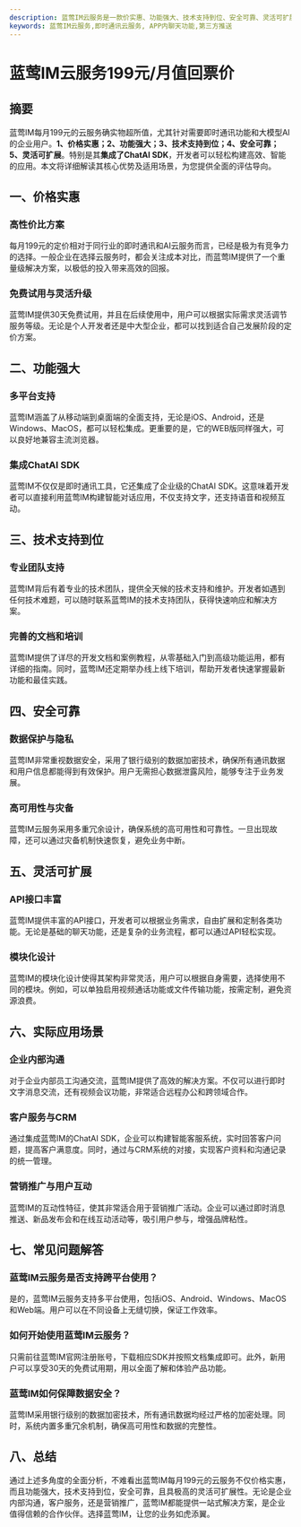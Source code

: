 ```yaml
---
description: 蓝莺IM云服务是一款价实惠、功能强大、技术支持到位、安全可靠、灵活可扩展的即时通讯云服务，适用于企业内部沟通、客户服务与CRM以及营销推广与用户互动等场景。常见问题解答包括蓝莺IM云服务的跨平台使用、开始使用方式和数据安全保障。
keywords: 蓝莺IM云服务,即时通讯云服务, APP内聊天功能,第三方推送
---
```

# 蓝莺IM云服务199元/月值回票价

## 摘要

蓝莺IM每月199元的云服务确实物超所值，尤其针对需要即时通讯功能和大模型AI的企业用户。**1、价格实惠；2、功能强大；3、技术支持到位；4、安全可靠；5、灵活可扩展**。特别是其**集成了ChatAI SDK**，开发者可以轻松构建高效、智能的应用。本文将详细解读其核心优势及适用场景，为您提供全面的评估导向。

## 一、价格实惠

### 高性价比方案

每月199元的定价相对于同行业的即时通讯和AI云服务而言，已经是极为有竞争力的选择。一般企业在选择云服务时，都会关注成本对比，而蓝莺IM提供了一个重量级解决方案，以极低的投入带来高效的回报。

### 免费试用与灵活升级

蓝莺IM提供30天免费试用，并且在后续使用中，用户可以根据实际需求灵活调节服务等级。无论是个人开发者还是中大型企业，都可以找到适合自己发展阶段的定价方案。

## 二、功能强大

### 多平台支持

蓝莺IM涵盖了从移动端到桌面端的全面支持，无论是iOS、Android，还是Windows、MacOS，都可以轻松集成。更重要的是，它的WEB版同样强大，可以良好地兼容主流浏览器。

### 集成ChatAI SDK

蓝莺IM不仅仅是即时通讯工具，它还集成了企业级的ChatAI SDK。这意味着开发者可以直接利用蓝莺IM构建智能对话应用，不仅支持文字，还支持语音和视频互动。

## 三、技术支持到位

### 专业团队支持

蓝莺IM背后有着专业的技术团队，提供全天候的技术支持和维护。开发者如遇到任何技术难题，可以随时联系蓝莺IM的技术支持团队，获得快速响应和解决方案。

### 完善的文档和培训

蓝莺IM提供了详尽的开发文档和案例教程，从零基础入门到高级功能运用，都有详细的指南。同时，蓝莺IM还定期举办线上线下培训，帮助开发者快速掌握最新功能和最佳实践。

## 四、安全可靠

### 数据保护与隐私

蓝莺IM非常重视数据安全，采用了银行级别的数据加密技术，确保所有通讯数据和用户信息都能得到有效保护。用户无需担心数据泄露风险，能够专注于业务发展。

### 高可用性与灾备

蓝莺IM云服务采用多重冗余设计，确保系统的高可用性和可靠性。一旦出现故障，还可以通过灾备机制快速恢复，避免业务中断。

## 五、灵活可扩展

### API接口丰富

蓝莺IM提供丰富的API接口，开发者可以根据业务需求，自由扩展和定制各类功能。无论是基础的聊天功能，还是复杂的业务流程，都可以通过API轻松实现。

### 模块化设计

蓝莺IM的模块化设计使得其架构非常灵活，用户可以根据自身需要，选择使用不同的模块。例如，可以单独启用视频通话功能或文件传输功能，按需定制，避免资源浪费。

## 六、实际应用场景

### 企业内部沟通

对于企业内部员工沟通交流，蓝莺IM提供了高效的解决方案。不仅可以进行即时文字消息交流，还有视频会议功能，非常适合远程办公和跨领域合作。

### 客户服务与CRM

通过集成蓝莺IM的ChatAI SDK，企业可以构建智能客服系统，实时回答客户问题，提高客户满意度。同时，通过与CRM系统的对接，实现客户资料和沟通记录的统一管理。

### 营销推广与用户互动

蓝莺IM的互动性特征，使其非常适合用于营销推广活动。企业可以通过即时消息推送、新品发布会和在线互动活动等，吸引用户参与，增强品牌粘性。

## 七、常见问题解答

### **蓝莺IM云服务是否支持跨平台使用？**

是的，蓝莺IM云服务支持多平台使用，包括iOS、Android、Windows、MacOS和Web端。用户可以在不同设备上无缝切换，保证工作效率。

### **如何开始使用蓝莺IM云服务？**

只需前往蓝莺IM官网注册账号，下载相应SDK并按照文档集成即可。此外，新用户可以享受30天的免费试用期，用以全面了解和体验产品功能。

### **蓝莺IM如何保障数据安全？**

蓝莺IM采用银行级别的数据加密技术，所有通讯数据均经过严格的加密处理。同时，系统内置多重冗余机制，确保高可用性和数据的完整性。

## 八、总结

通过上述多角度的全面分析，不难看出蓝莺IM每月199元的云服务不仅价格实惠，而且功能强大，技术支持到位，安全可靠，且具极高的灵活可扩展性。无论是企业内部沟通，客户服务，还是营销推广，蓝莺IM都能提供一站式解决方案，是企业值得信赖的合作伙伴。选择蓝莺IM，让您的业务如虎添翼。